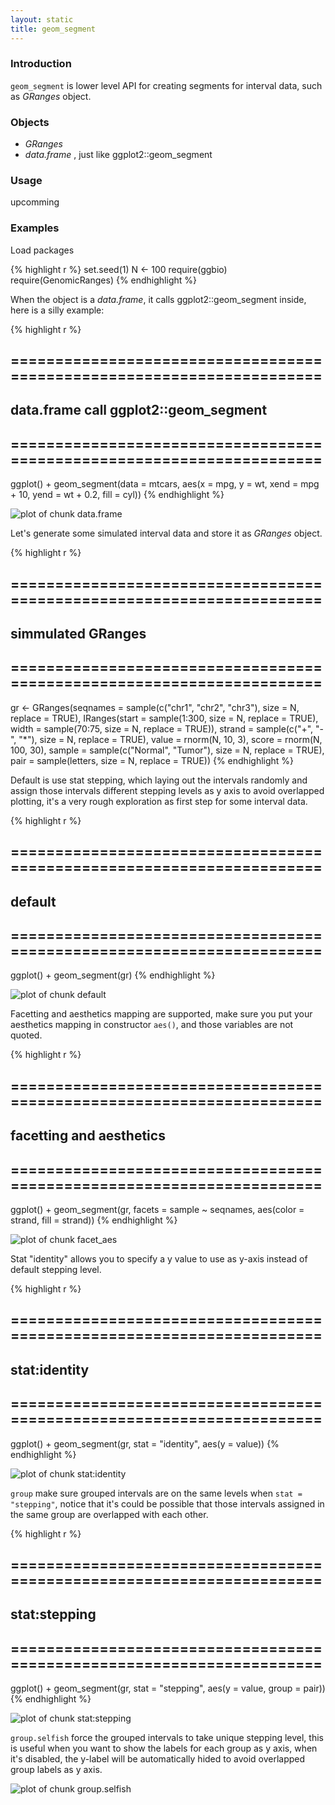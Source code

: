 ```yaml
---
layout: static
title: geom_segment
---
```





### Introduction
`geom_segment` is lower level API for creating segments for interval data,
such as *GRanges* object.

### Objects
  * *GRanges*
  * *data.frame* , just like ggplot2::geom_segment
  
### Usage
  upcomming
  
### Examples
Load packages


{% highlight r %}
set.seed(1)
N <- 100
require(ggbio)
require(GenomicRanges)
{% endhighlight %}




When the object is a *data.frame*, it calls ggplot2::geom_segment inside, here is a
silly example:


{% highlight r %}
## ======================================================================
## data.frame call ggplot2::geom_segment
## ======================================================================
ggplot() + geom_segment(data = mtcars, aes(x = mpg, y = wt, xend = mpg + 
    10, yend = wt + 0.2, fill = cyl))
{% endhighlight %}

![plot of chunk data.frame](geom_segment-data.frame.png) 



Let's generate some simulated interval data and store it as *GRanges* object.


{% highlight r %}
## ======================================================================
## simmulated GRanges
## ======================================================================
gr <- GRanges(seqnames = sample(c("chr1", "chr2", "chr3"), size = N, 
    replace = TRUE), IRanges(start = sample(1:300, size = N, replace = TRUE), 
    width = sample(70:75, size = N, replace = TRUE)), strand = sample(c("+", 
    "-", "*"), size = N, replace = TRUE), value = rnorm(N, 10, 3), score = rnorm(N, 
    100, 30), sample = sample(c("Normal", "Tumor"), size = N, replace = TRUE), 
    pair = sample(letters, size = N, replace = TRUE))
{% endhighlight %}





Default is use stat stepping, which laying out the intervals randomly and assign
those intervals different stepping levels as y axis to avoid overlapped
plotting, it's a very rough exploration as first step for some interval data.



{% highlight r %}
## ======================================================================
## default
## ======================================================================
ggplot() + geom_segment(gr)
{% endhighlight %}

![plot of chunk default](geom_segment-default.png) 


Facetting and aesthetics mapping are supported, make sure you put your
aesthetics mapping in constructor `aes()`, and those variables are not quoted.



{% highlight r %}
## ======================================================================
## facetting and aesthetics
## ======================================================================
ggplot() + geom_segment(gr, facets = sample ~ seqnames, aes(color = strand, 
    fill = strand))
{% endhighlight %}

![plot of chunk facet_aes](geom_segment-facet_aes.png) 


Stat "identity" allows you to specify a y value to use as y-axis instead of
default stepping level.



{% highlight r %}
## ======================================================================
## stat:identity
## ======================================================================
ggplot() + geom_segment(gr, stat = "identity", aes(y = value))
{% endhighlight %}

![plot of chunk stat:identity](geom_segment-stat:identity.png) 


`group` make sure grouped intervals are on the same levels when `stat =
"stepping"`,  notice that it's could be possible that those
intervals assigned in the same group are overlapped with each other.



{% highlight r %}
## ======================================================================
## stat:stepping
## ======================================================================
ggplot() + geom_segment(gr, stat = "stepping", aes(y = value, group = pair))
{% endhighlight %}

![plot of chunk stat:stepping](geom_segment-stat:stepping.png) 


`group.selfish` force the grouped intervals to take unique stepping level,
  this is useful when you want to show the labels for each group as y axis, when
  it's disabled, the y-label will be automatically hided to avoid overlapped
  group labels as y axis.

![plot of chunk group.selfish](geom_segment-group.selfish.png) 



